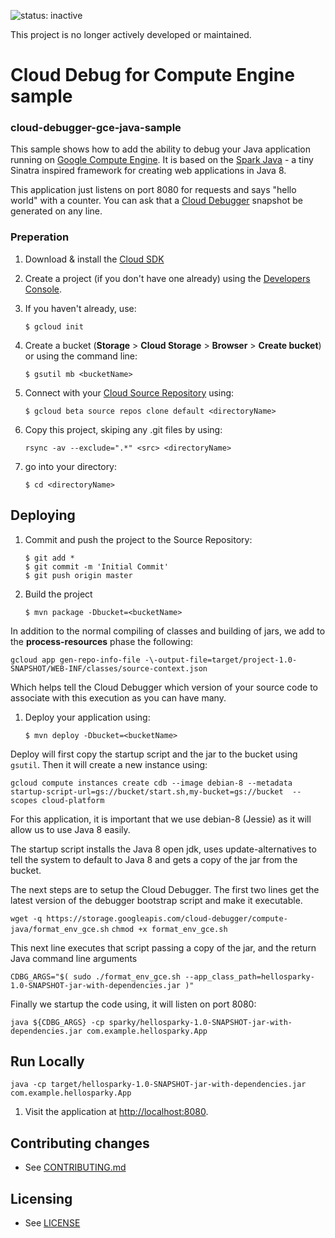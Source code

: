 ![status: inactive](https://img.shields.io/badge/status-inactive-red.svg)

This project is no longer actively developed or maintained.

# Cloud Debug for Compute Engine sample
### cloud-debugger-gce-java-sample
This sample shows how to add the ability to debug your Java application running on [Google Compute Engine](https://cloud.google.com/compute/).  It is based on the [Spark Java](http://sparkjava.com/) - a tiny Sinatra inspired framework for creating web applications in Java 8.

This application just listens on port 8080 for requests and says "hello world" with a counter.  You can ask that a [Cloud Debugger](cloud.google.com/tools/cloud-debugger) snapshot be generated on any line.

### Preperation

1. Download & install the [Cloud SDK](https://cloud.google.com/sdk/)

1. Create a project (if you don't have one already) using the [Developers Console](https://cloud.google.com/console).
1. If you haven't already, use:

    `$ gcloud init`
    
1. Create a bucket (**Storage** > **Cloud Storage** > **Browser** > **Create bucket**)
or using the command line: 

    `$ gsutil mb <bucketName>`

1. Connect with your [Cloud Source Repository](https://cloud.google.com/tools/cloud-repositories/docs/) using:

    `$ gcloud beta source repos clone default <directoryName>`

1. Copy this project, skiping any .git files by using:

    `rsync -av --exclude=".*" <src> <directoryName>`
1. go into your directory: 

    `$ cd <directoryName>`

## Deploying

1. Commit and push the project to the Source Repository:

    `$ git add *`<br />
    `$ git commit -m 'Initial Commit'`<br />
    `$ git push origin master`
 
1. Build the project

    `$ mvn package -Dbucket=<bucketName>`

In addition to the normal compiling of classes and building of jars, we add to the **process-resources** phase the following:

`gcloud app gen-repo-info-file -\-output-file=target/project-1.0-SNAPSHOT/WEB-INF/classes/source-context.json`
    
Which helps tell the Cloud Debugger which version of your source code to associate with this execution as you can have many.

1. Deploy your application using:

    `$ mvn deploy -Dbucket=<bucketName>`

Deploy will first copy the startup script and the jar to the bucket using `gsutil`.  Then it will create a new instance using:

`gcloud compute instances create cdb --image debian-8 --metadata startup-script-url=gs://bucket/start.sh,my-bucket=gs://bucket  --scopes cloud-platform`

For this application, it is important that we use debian-8 (Jessie) as it will allow us to use Java 8 easily.

The startup script installs the Java 8 open jdk, uses update-alternatives to tell the system to default to Java 8 and gets a copy of the jar from the bucket.

The next steps are to setup the Cloud Debugger.  The first two lines get the latest version of the debugger bootstrap script and make it executable.

`wget -q https://storage.googleapis.com/cloud-debugger/compute-java/format_env_gce.sh`
`chmod +x format_env_gce.sh`

This next line executes that script passing a copy of the jar, and the return Java command line arguments

    CDBG_ARGS="$( sudo ./format_env_gce.sh --app_class_path=hellosparky-1.0-SNAPSHOT-jar-with-dependencies.jar )"

Finally we startup the code using, it will listen on port 8080:

    java ${CDBG_ARGS} -cp sparky/hellosparky-1.0-SNAPSHOT-jar-with-dependencies.jar com.example.hellosparky.App


## Run Locally

    java -cp target/hellosparky-1.0-SNAPSHOT-jar-with-dependencies.jar com.example.hellosparky.App

1. Visit the application at [http://localhost:8080](http://localhost:8080).

## Contributing changes

* See [CONTRIBUTING.md](CONTRIBUTING.md)

## Licensing

* See [LICENSE](LICENSE)
